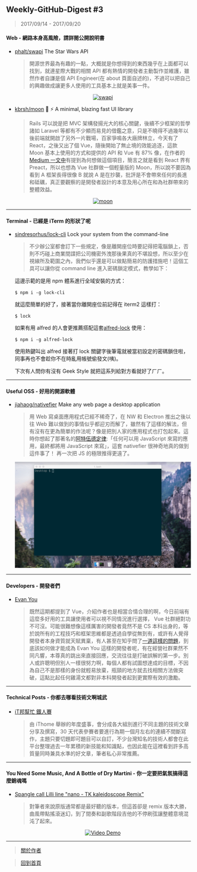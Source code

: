 ## Weekly-GitHub-Digest #3
> 2017/09/14 - 2017/09/20

#### Web - 網路本身高風險，請詳閱公開說明書
- [phalt/swapi](https://github.com/phalt/swapi)  The Star Wars API 
  
  > 開源世界最為有趣的一點，大概就是你想得到的東西幾乎在上面都可以找到，就連星際大戰的相關 API 都有熱情的開發者主動製作並維護，雖然作者自謙是個 API Engineer(在 about 頁面自述的)，不過可以把自己的興趣做成讓更多人使用的工具基本上就是美事一件。
  <p align="center">
    <a target="_blank" href="https://github.com/phalt/swapi"><img alt="swapi" src="https://i.imgur.com/nO3ycK3.png"></a>
  </p>
  
- [kbrsh/moon](https://github.com/kbrsh/moon)  🌙 ⚡️ A minimal, blazing fast UI library
  > Rails 可以說是把 MVC 架構發揚光大的核心關鍵，後續不少框架的哲學諸如 Laravel 等都有不少顯而易見的借鑑之意，只是不曉得不過幾年以後前端就開啟了另外一片戰場，百家爭鳴各大廠牌林立，今天有了 React，之後又出了個 Vue，隨後開始了無止境的效能追逐，這款 Moon 基本上使用的方式和提供的 API 和 Vue 有 87% 像，在作者的[Medium 一文中](https://hackernoon.com/introducing-moon-1d44a99635f0)有提到為何想做這個項目，簡言之就是看到 React 界有 Preact，所以也想為 Vue 社群做一個輕量版的 Moon，所以說不要因為看到 A 框架長得很像 B 就說 A 是在抄襲，批評是不會帶來任何的長進和砥礪，真正要觀察的是開發者設計的本意及用心所在和為社群帶來的整體效益。 
  <p align="center">
    <a target="_blank" href="https://github.com/kbrsh/moon"><img alt="moon" src="https://i.imgur.com/t6iK8UA.png"></a>
  </p>
---

#### Terminal - 已經是 iTerm 的形狀了呢
- [sindresorhus/lock-cli](https://github.com/sindresorhus/lock-cli)  Lock your system from the command-line
  
  > 不少辦公室都會訂下一些規定，像是離開座位時要記得把電腦鎖上，否則不巧碰上商業間諜把公司機密外洩那後果真的不堪設想，所以至少在視線所及範圍之內，我們似乎還是可以做點簡易的防護措施吧！這個工具可以讓你從 command line 進入密碼鎖定模式，教學如下：

  這邊示範的是用 npm 體系進行全域安裝的方式：
  ```shell
  $ npm i -g lock-cli
  ```
  就這麼簡單的好了，接著當你離開座位前記得在 iterm2 這樣打：

  ```shell
  $ lock
  ```
  如果有用 alfred 的人會更推薦搭配這套[alfred-lock](https://github.com/sindresorhus/alfred-lock) 使用：
  ```shell
  $ npm i -g alfred-lock
  ```
  使用熱鍵叫出 alfred 接著打 lock 關鍵字後筆電就被當初設定的密碼鎖住啦，同事再也不會趁你不在時亂用帳號偷發文(咦)。
  
  下次有人問你有沒有 Geek Style 就把這系列給對方看就好了ㄏㄏ。

---

#### Useful OSS - 好用的開源軟體

- [jiahaog/nativefier](https://github.com/jiahaog/nativefier)  Make any web page a desktop application

  > 用 Web 寫桌面應用程式已經不稀奇了，在 NW 和 Electron 推出之後以往 Web 難以做到的事情似乎都迎刃而解了，雖然有了這樣的解法，但有沒有在更為簡單的作法呢？像是把別人家的應用程式也打包起來。這時你想起了那著名的[阿特伍德定律](https://blog.codinghorror.com/the-principle-of-least-power/):「任何可以用 JavaScript 來寫的應用，最終都將用 JavaScript 來寫」，這套 nativefier 很神奇地真的做到這件事了！ 再一次把 JS 的極限推得更遠了。
  <p align="center">
    <a target="_blank" href="https://github.com/jiahaog/nativefier"><img alt="nativefier" src="https://raw.githubusercontent.com/jiahaog/nativefier/master/screenshots/walkthrough.gif"></a>
  </p>
---

#### Developers - 開發者們

- [Evan You](https://github.com/yyx990803)
  
  > 既然這期都提到了 Vue，介紹作者也是相當合情合理的啊，今日前端有這麼多好用的工具讓使用者可以視不同情況進行選擇， Vue 社群絕對功不可沒。可能很難想像這樣厲害的開發者竟然不是 CS 本科出身的，等於說所有的工程技巧和框架思維都是透過自學從無到有，或許有人覺得開發者本身資質就天賦異稟，有人甚至在知乎問了[一道這樣的問題](https://www.zhihu.com/question/53539039)，到底該如何做才能成為 Evan You 這樣的開發者呢，有在經營社群果然不同凡響，本尊真的跳出來直接回應，交流往往是打破誤解的第一步。別人或許聰明但別人一樣很努力啊，每個人都有試圖想達成的目標，不因為自己不是那樣的身份就輕易放棄，瓶頸的地方就去找相關方法做突破，這點比起任何雞湯文都對非本科開發者起到更實際有效的激勵。

---

#### Technical Posts - 你都去哪看技術文啊城武

- [iT邦幫忙 鐵人賽](http://ithelp.ithome.com.tw/tags/articles/2017%E9%90%B5%E4%BA%BA%E8%B3%BD)
  
  > 由 iThome 舉辦的年度盛事，會分成各大組別進行不同主題的技術文章分享及撰寫，30 天代表參賽者要進行為期一個月左右的連續不間斷寫作，主題只要切題即可題目可以自訂，不少台灣知名的技術人都會在此平台整理過去一年累積的新技能和知識點，也因此能在這裡看到許多高質量同時兼具水準的好文章，筆者私心非常推薦。

---

#### You Need Some Music, And A Bottle of Dry Martini - 你一定要把氣氛搞得這麼銷魂嗎
- [Spangle call Lilli line "nano - TK kaleidoscope Remix"](https://www.youtube.com/watch?v=0zUE1E3e7Mg&list=PLxPPbs7D6-e9EormZGytI5kUtNiOre2Op&index=3)
  
  > 對筆者來說原版通常都是最好聽的版本，但這首卻是 remix 版本大勝，曲風帶點搖滾迷幻，到了間奏和副歌階段吉他的不停刷弦讓整體意境混沌了起來。
  <p align="center"> 
    <a href="https://www.youtube.com/watch?v=0zUE1E3e7Mg&list=PLxPPbs7D6-e9EormZGytI5kUtNiOre2Op&index=3">
      <img src="https://i.imgur.com/pi66ueL.png" alt="Video Demo" />
    </a>
  </p>


---
> [關於作者](https://goo.gl/1pnqEk)

> [回到首頁](https://git.io/v5wk4)

